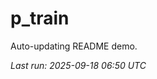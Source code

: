 # p_train

Auto-updating README demo.

<!--START_SECTION:status-->
_Last run: 2025-09-18 06:50 UTC_
<!--END_SECTION:status-->












































































































































































































































































































































































































































































































































































































